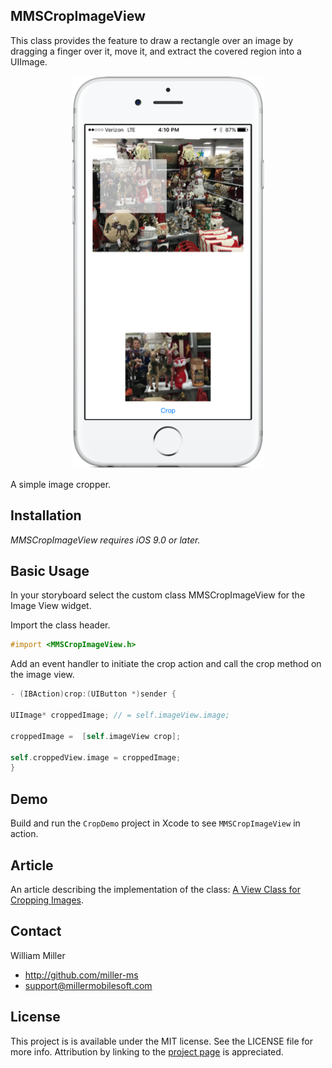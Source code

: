 ## MMSCropImageView
This class provides the feature to draw a rectangle over an image by dragging a finger over it, move it, and extract the covered region into a UIImage.

<p align="center">
<img src="Screenshot.png" alt="Sample">
</p>

A simple image cropper.

## Installation
*MMSCropImageView requires iOS 9.0 or later.*

## Basic Usage

In your storyboard select the custom class MMSCropImageView for the Image View widget.

Import the class header.

``` objective-c
#import <MMSCropImageView.h>
```

Add an event handler to initiate the crop action and call the crop method on the image view.

``` objective-c
- (IBAction)crop:(UIButton *)sender {

UIImage* croppedImage; // = self.imageView.image;

croppedImage =  [self.imageView crop];

self.croppedView.image = croppedImage;
}
```

## Demo

Build and run the `CropDemo` project in Xcode to see `MMSCropImageView` in action.

## Article

An article describing the implementation of the class:  [A View Class for Cropping Images](http://www.codeproject.com/Articles/1066191/A-View-Class-for-Cropping-Images).

## Contact

William Miller

- http://github.com/miller-ms
- support@millermobilesoft.com

## License

This project is is available under the MIT license. See the LICENSE file for more info. Attribution by linking to the [project page](https://github.com/miller-ms/MMSCropImageView) is appreciated.